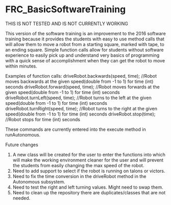 # FRC_BasicSoftwareTraining

THIS IS NOT TESTED AND IS NOT CURRENTLY WORKING

This version of the software training is an improvement to the 2016 software training because it provides the students with easy to use
method calls that will allow them to move a robot from a starting square, marked with tape, to an ending square. Simple function calls
allow for students without software experience to easily pick up and understand very basics of programming with a quick sense of
accomplishment when they can get the robot to move within minutes. 

Examples of function calls:
  driveRobot.backwards(speed, time); //Robot moves backwards at the given speed(double from -1 to 1) for time (int) seconds
	driveRobot.forward(speed, time);   //Robot moves forwards at the given speed(double from -1 to 1) for time (int) seconds
	driveRobot.turnLeft(speed, time);  //Robot turns to the left at the given speed(double from -1 to 1) for time (int) seconds
	driveRobot.turnRight(speed, time); //Robot turns to the right at the given speed(double from -1 to 1) for time (int) seconds
	driveRobot.stop(time);             //Robot stops for time (int) seconds
  
  These commands are currently entered into the execute method in runAutonomous.
  
  Future changes
  1. A new class will be created for the user to enter the functions into which will make the working environment cleaner for the user 
    and will prevent the students from easily changing the max speed of the robot.
  2. Need to add support to select if the robot is running on talons or victors.
  3. Need to fix the time conversion in the driveRobot method in the Autonomous subsystem.
  4. Need to test the right and left turning values. Might need to swap them.
  5. Need to clean up the repository there are duplicates/classes that are not needed.
  
